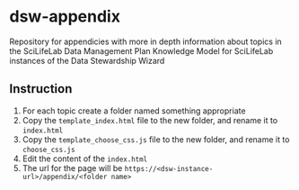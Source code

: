 # dsw-appendix

Repository for appendicies with more in depth information about topics in the SciLifeLab Data Management Plan Knowledge Model for SciLifeLab instances of the Data Stewardship Wizard

## Instruction

1. For each topic create a folder named something appropriate
2. Copy the `template_index.html` file to the new folder, and rename it to `index.html`
3. Copy the `template_choose_css.js` file to the new folder, and rename it to `choose_css.js`
4. Edit the content of the `index.html`
5. The url for the page will be `https://<dsw-instance-url>/appendix/<folder name>`

